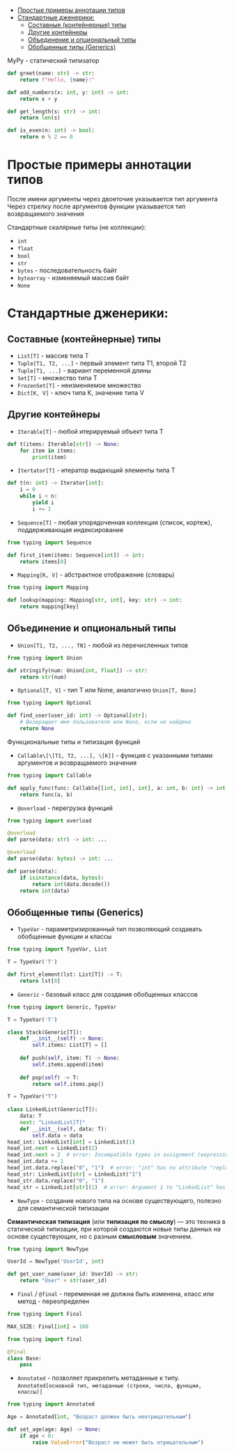 - [Простые примеры аннотации типов](#%D0%9F%D1%80%D0%BE%D1%81%D1%82%D1%8B%D0%B5-%D0%BF%D1%80%D0%B8%D0%BC%D0%B5%D1%80%D1%8B-%D0%B0%D0%BD%D0%BD%D0%BE%D1%82%D0%B0%D1%86%D0%B8%D0%B8-%D1%82%D0%B8%D0%BF%D0%BE%D0%B2)
- [Стандартные дженерики:](#%D0%A1%D1%82%D0%B0%D0%BD%D0%B4%D0%B0%D1%80%D1%82%D0%BD%D1%8B%D0%B5-%D0%B4%D0%B6%D0%B5%D0%BD%D0%B5%D1%80%D0%B8%D0%BA%D0%B8)
	- [Составные (контейнерные) типы](#%D0%A1%D0%BE%D1%81%D1%82%D0%B0%D0%B2%D0%BD%D1%8B%D0%B5-%D0%BA%D0%BE%D0%BD%D1%82%D0%B5%D0%B9%D0%BD%D0%B5%D1%80%D0%BD%D1%8B%D0%B5-%D1%82%D0%B8%D0%BF%D1%8B)
	- [Другие контейнеры](#%D0%94%D1%80%D1%83%D0%B3%D0%B8%D0%B5-%D0%BA%D0%BE%D0%BD%D1%82%D0%B5%D0%B9%D0%BD%D0%B5%D1%80%D1%8B)
	- [Объединение и опциональный типы](#%D0%9E%D0%B1%D1%8A%D0%B5%D0%B4%D0%B8%D0%BD%D0%B5%D0%BD%D0%B8%D0%B5-%D0%B8-%D0%BE%D0%BF%D1%86%D0%B8%D0%BE%D0%BD%D0%B0%D0%BB%D1%8C%D0%BD%D1%8B%D0%B9-%D1%82%D0%B8%D0%BF%D1%8B)
	- [Обобщенные типы (Generics)](#%D0%9E%D0%B1%D0%BE%D0%B1%D1%89%D0%B5%D0%BD%D0%BD%D1%8B%D0%B5-%D1%82%D0%B8%D0%BF%D1%8B-generics)


MyPy - статический типизатор
```python
def greet(name: str) -> str:
    return f"Hello, {name}!"

def add_numbers(x: int, y: int) -> int:
    return x + y

def get_length(s: str) -> int:
    return len(s)

def is_even(n: int) -> bool:
    return n % 2 == 0
```

# Простые примеры аннотации типов 

После имени аргументы через двоеточие указывается тип аргумента 
Через стрелку после аргументов функции указывается тип возвращаемого значения

Стандартные скалярные типы (не коллекции):
- `int`
- `float`
- `bool`
- `str`
- `bytes` - последовательность байт
- `bytearray` - изменяемый массив байт
- `None`

# Стандартные дженерики:

## Составные (контейнерные) типы
- `List[T]` - массив типа T
- `Tuple[T1, T2, ...]` - первый элемент типа T1, второй T2
- `Tuple[T1, ...]` - вариант переменной длины
- `Set[T]` - множество типа T
- `FrozenSet[T]` - неизменяемое множество
- `Dict[K, V]` - ключ типа K, значение типа V
## Другие контейнеры
- `Iterable[T]` - любой итерируемый объект типа T
```python
def t(items: Iterable[str]) -> None:
	for item in items:
		print(item)
```
- `Itertator[T]` - итератор выдающий элементы типа T
```python
def t(n: int) -> Iterator[int]:
	i = 0
	while i < n:
		yield i
		i += 1
```
- `Sequence[T]` - любая упорядоченная коллекция (список, кортеж), поддерживающая индексирование
```python
from typing import Sequence

def first_item(items: Sequence[int]) -> int:
    return items[0]

```
- `Mapping[K, V]` - абстрактное отображение (словарь)
```python
from typing import Mapping

def lookup(mapping: Mapping[str, int], key: str) -> int:
    return mapping[key]

```

## Объединение и опциональный типы

 - `Union[T1, T2, ..., TN]` - любой из перечисленных типов
```python
from typing import Union

def stringify(num: Union[int, float]) -> str:
    return str(num)

```
 
- `Optional[T, V]` - тип T или None, аналогично `Union[T, None]`
```python
from typing import Optional

def find_user(user_id: int) -> Optional[str]:
    # Возвращает имя пользователя или None, если не найдено
    return None

```

Функциональные типы и типизация функций
- `Callable\[\[T1, T2, ...], \[K]]` - функция с указанными типами аргументов и возвращаемого значения
```python
from typing import Callable

def apply_func(func: Callable[[int, int], int], a: int, b: int) -> int:
    return func(a, b)

```

- `@overload` - перегрузка функций
```python
from typing import overload

@overload
def parse(data: str) -> int: ...

@overload
def parse(data: bytes) -> int: ...

def parse(data):
    if isinstance(data, bytes):
        return int(data.decode())
    return int(data)
```

## Обобщенные типы (Generics)
- `TypeVar` - параметризированный тип позволяющий создавать обобщенные функции и классы
```python
from typing import TypeVar, List

T = TypeVar('T')

def first_element(lst: List[T]) -> T:
    return lst[0]

```
- `Generic` - базовый класс для создания обобщенных классов
```python
from typing import Generic, TypeVar

T = TypeVar('T')

class Stack(Generic[T]):
    def __init__(self) -> None:
        self.items: List[T] = []
    
    def push(self, item: T) -> None:
        self.items.append(item)
    
    def pop(self) -> T:
        return self.items.pop()

```


```python
T = TypeVar("T")
  
class LinkedList(Generic[T]):
    data: T
    next: "LinkedList[T]"
    def __init__(self, data: T):
        self.data = data
head_int: LinkedList[int] = LinkedList(1)
head_int.next = LinkedList(2)
head_int.next = 2  # error: Incompatible types in assignment (expression has type "int", variable has type "LinkedList[int]")
head_int.data += 1
head_int.data.replace("0", "1")  # error: "int" has no attribute "replace"
head_str: LinkedList[str] = LinkedList("1")
head_str.data.replace("0", "1")
head_str = LinkedList[str](1)  # error: Argument 1 to "LinkedList" has incompatible type "int"; expected "str"
```
- `NewType` - создание нового типа на основе существующего, полезно для семантической типизации

**Семантическая типизация** (или **типизация по смыслу**) — это техника в статической типизации, при которой создаются новые типы данных на основе существующих, но с разным **смысловым** значением.

```python
from typing import NewType

UserId = NewType('UserId', int)

def get_user_name(user_id: UserId) -> str:
    return "User" + str(user_id)

```
- `Final` / `@final` - переменная не должна быть изменена, класс или метод - переопределен
```python
from typing import Final

MAX_SIZE: Final[int] = 100

from typing import final

@final
class Base:
    pass

```
- `Annotated` - позволяет прикрепить метаданные к типу. `Annotated[основной тип, метаданные (строки, числа, функции, классы)]`
```python
from typing import Annotated

Age = Annotated[int, "Возраст должен быть неотрицательным"]

def set_age(age: Age) -> None:
    if age < 0:
        raise ValueError("Возраст не может быть отрицательным")

```